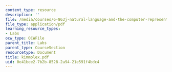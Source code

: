 ```yaml
---
content_type: resource
description: ''
file: /media/courses/6-863j-natural-language-and-the-computer-representation-of-knowledge-spring-2003/0e41bee27b2b85282a9421e591f4bdc4_kimmolex.pdf
file_type: application/pdf
learning_resource_types:
- Labs
ocw_type: OCWFile
parent_title: Labs
parent_type: CourseSection
resourcetype: Document
title: kimmolex.pdf
uid: 0e41bee2-7b2b-8528-2a94-21e591f4bdc4
---
```

